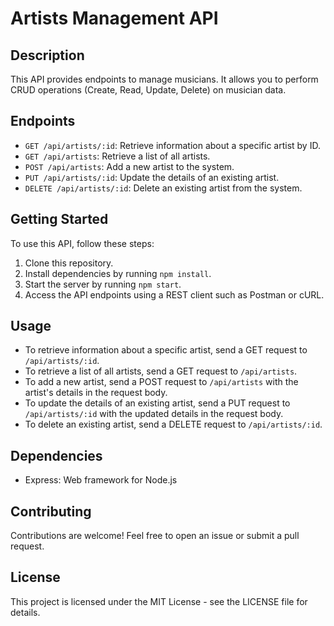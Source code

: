 # Artists Management API

## Description
This API provides endpoints to manage musicians. It allows you to perform CRUD operations (Create, Read, Update, Delete) on musician data.

## Endpoints

- `GET /api/artists/:id`: Retrieve information about a specific artist by ID.
- `GET /api/artists`: Retrieve a list of all artists.
- `POST /api/artists`: Add a new artist to the system.
- `PUT /api/artists/:id`: Update the details of an existing artist.
- `DELETE /api/artists/:id`: Delete an existing artist from the system.

## Getting Started
To use this API, follow these steps:

1. Clone this repository.
2. Install dependencies by running `npm install`.
3. Start the server by running `npm start`.
4. Access the API endpoints using a REST client such as Postman or cURL.

## Usage
- To retrieve information about a specific artist, send a GET request to `/api/artists/:id`.
- To retrieve a list of all artists, send a GET request to `/api/artists`.
- To add a new artist, send a POST request to `/api/artists` with the artist's details in the request body.
- To update the details of an existing artist, send a PUT request to `/api/artists/:id` with the updated details in the request body.
- To delete an existing artist, send a DELETE request to `/api/artists/:id`.

## Dependencies
- Express: Web framework for Node.js

## Contributing
Contributions are welcome! Feel free to open an issue or submit a pull request.

## License
This project is licensed under the MIT License - see the LICENSE file for details.
